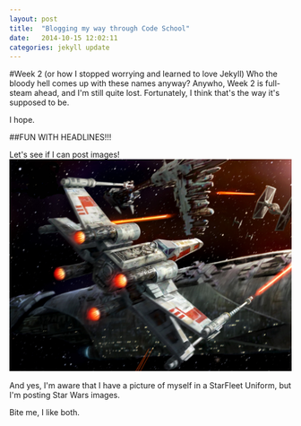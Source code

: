 ```yaml
---
layout: post
title:  "Blogging my way through Code School"
date:   2014-10-15 12:02:11
categories: jekyll update
---
```

#Week 2 (or how I stopped worrying and learned to love Jekyll)
Who the bloody hell comes up with these names anyway?
Anywho, Week 2 is full-steam ahead, and I'm still quite lost.  Fortunately, I think that's the way it's supposed to be.

I hope.

##FUN WITH HEADLINES!!!

Let's see if I can post images!
![Random cool image](/images/xwing.jpg)

And yes, I'm aware that I have a picture of myself in a StarFleet Uniform, but I'm posting Star Wars images.

Bite me, I like both.

[jekyll]:      http://jekyllrb.com
[jekyll-gh]:   https://github.com/jekyll/jekyll
[jekyll-help]: https://github.com/jekyll/jekyll-help
